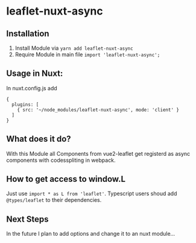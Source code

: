 # leaflet-nuxt-async

## Installation

1. Install Module via `yarn add leaflet-nuxt-async`
2. Require Module in main file `import 'leaflet-nuxt-async';`

## Usage in Nuxt:
In nuxt.config.js add 
```
{
  plugins: [
    { src: '~/node_modules/leaflet-nuxt-async', mode: 'client' }
  ]
}
```

## What does it do?

With this Module all Components from vue2-leaflet get registerd as async components with codesspliting in webpack.

## How to get access to window.L

Just use `import * as L from 'leaflet'`. Typescript users shoud add `@types/leaflet` to their dependencies.

## Next Steps

In the future I plan to add options and change it to an nuxt module...